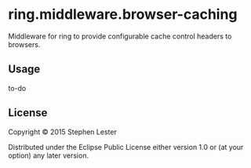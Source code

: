 # ring.middleware.browser-caching

Middleware for ring to provide configurable cache control headers to browsers.

## Usage

to-do

## License

Copyright © 2015 Stephen Lester

Distributed under the Eclipse Public License either version 1.0 or (at
your option) any later version.
